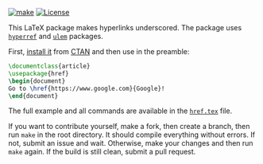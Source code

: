 [![make](https://github.com/yegor256/href/actions/workflows/make.yml/badge.svg)](https://github.com/yegor256/href/actions/workflows/make.yml)
[![License](https://img.shields.io/badge/license-MIT-green.svg)](https://github.com/yegor256/href/blob/master/LICENSE.txt)

This LaTeX package makes hyperlinks underscored. 
The package uses [`hyperref`](https://ctan.org/pkg/hyperref) 
and [`ulem`](https://ctan.org/pkg/ulem) packages.

First, [install it](https://en.wikibooks.org/wiki/LaTeX/Installing_Extra_Packages)
from [CTAN](https://ctan.org/pkg/href) 
and then use in the preamble:

```tex
\documentclass{article}
\usepackage{href}
\begin{document}
Go to \href{https://www.google.com}{Google}!
\end{document}
```

The full example and all commands are available in the 
[`href.tex`](https://github.com/yegor256/href/blob/master/href.tex) file.

If you want to contribute yourself, make a fork, then create a branch, 
then run `make` in the root directory.
It should compile everything without errors. If not, submit an issue and wait.
Otherwise, make your changes and then run `make` again. If the build is
still clean, submit a pull request.

